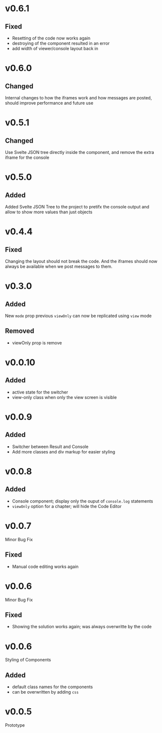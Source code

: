 # v0.6.1
## Fixed
- Resetting of the code now works again
- destroying of the component resulted in an error
- add width of viewer/console layout back in

# v0.6.0
## Changed
Internal changes to how the iframes work and how messages are posted, should improve performance and future use

# v0.5.1
## Changed
Use Svelte JSON tree directly inside the component, and remove the extra iframe for the console

# v0.5.0
## Added
Added Svelte JSON Tree to the project to pretifx the console output and allow to show more values than just objects

# v0.4.4
## Fixed
Changing the layout should not break the code. And the iframes should now always be available when we post messages to them.

# v0.3.0
## Added
New `mode` prop
previous `viewOnly` can now be replicated using `view` mode

## Removed
- viewOnly prop is remove

# v0.0.10
## Added
- active state for the switcher
- view-only class when only the view screen is visible

# v0.0.9
## Added
- Switcher between Result and Console
- Add more classes and div markup for easier styling

# v0.0.8
## Added
- Console component; display only the ouput of `console.log` statements
- `viewOnly` option for a chapter; will hide the Code Editor

# v0.0.7
Minor Bug Fix

## Fixed
- Manual code editing works again

# v0.0.6
Minor Bug Fix

## Fixed
- Showing the solution works again; was always overwritte by the code

# v0.0.6
Styling of Components

## Added
- default class names for the components
- can be overwritten by adding `css`

# v0.0.5
Prototype
